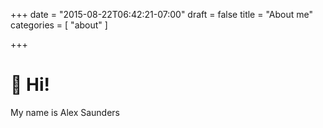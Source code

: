 +++
date = "2015-08-22T06:42:21-07:00"
draft = false
title = "About me"
categories = [ "about" ]

+++

# 👋 Hi!

My name is Alex Saunders

